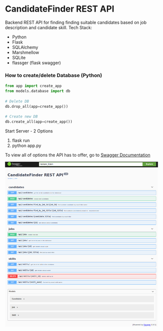 # CandidateFinder REST API 
Backend REST API for finding finding suitable candidates based on job description and candidate skill.
Tech Stack:
  - Python
  - Flask
  - SQLAlchemy
  - Marshmellow
  - SQLite
  - flassger (flask swagger)

### How to create/delete Database (Python)

```python
from app import create_app
from models.database import db

# Delete DB 
db.drop_all(app=create_app())

# Create new DB
db.create_all(app=create_app()) 
```
 
 
 Start Server - 2 Options
  1. flask run
  2. python app.py


To view all of options the API has to offer, go to [Swagger Documentation](http://127.0.0.1:5000/apidocs/)

![alt text](https://github.com/OhadVal/CandidateFinder-Rest-API/blob/master/Swagger.png?raw=true)
  
 
